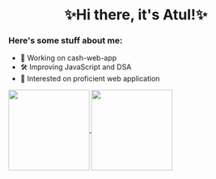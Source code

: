 <h1 align="center">✨Hi there, it's Atul!✨</h1>

### Here's some stuff about me:

- 🔭 Working on cash-web-app
- 🛠️ Improving JavaScript and DSA
- 🌱 Interested on proficient web application

<a href=https://github.com/imatularyan>
  <img align="center" height="160em" src="https://github-readme-stats.vercel.app/api?username=imatularyan&custom_title=My%20Github%20Stats%21&theme=vue&count_private=true&include_all_commits=true&show_icons=true&cache_seconds=1800" />
  <img align="center" height="160em" src="https://github-readme-stats.vercel.app/api/top-langs/?username=imatularyan&custom_title=Which%20languages%20I%20use%20the%20most%3F&theme=vue&hide=ampl,tex&layout=compact&langs_count=6&cache_seconds=1800" />
</a>
